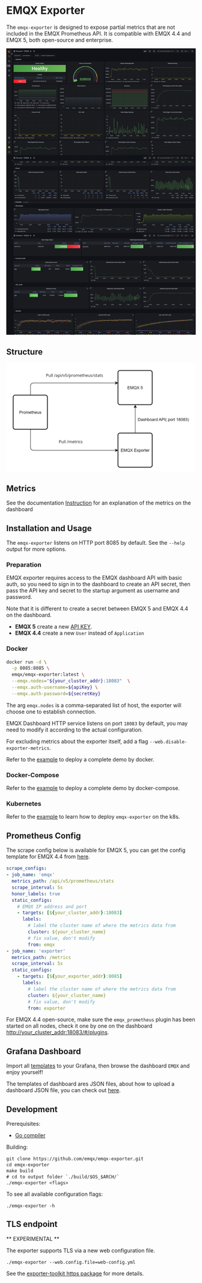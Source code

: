 # EMQX Exporter 
The `emqx-exporter` is designed to expose partial metrics that are not included in the EMQX Prometheus API. It is compatible with EMQX 4.4 and EMQX 5, both open-source and enterprise.

![Dashboard](./docs/_assets/EMQX-Dashboards.png)

## Structure
![Structure](./docs/_assets/structure.png)

## Metrics
See the documentation [Instruction](config/grafana-template/README.md) for an explanation of the metrics on the dashboard

## Installation and Usage
The `emqx-exporter` listens on HTTP port 8085 by default. See the `--help` output for more options.

### Preparation
EMQX exporter requires access to the EMQX dashboard API with basic auth, so you need to sign in to the dashboard to create an API secret,
then pass the API key and secret to the startup argument as username and password.

Note that it is different to create a secret between EMQX 5 and EMQX 4.4 on the dashboard.

* **EMQX 5** create a new [API KEY](https://www.emqx.io/docs/en/v5.0/dashboard/system.html#api-keys).
* **EMQX 4.4** create a new `User` instead of `Application`

### Docker

```bash
docker run -d \
  -p 8085:8085 \
  emqx/emqx-exporter:latest \
  --emqx.nodes="${your_cluster_addr}:18083"  \
  --emqx.auth-username=${apiKey} \
  --emqx.auth-password=${secretKey}
```

The arg `emqx.nodes` is a comma-separated list of host, the exporter will choose one to establish connection.  

EMQX Dashboard HTTP service listens on port `18083` by default, you may need to modify it according to the actual configuration.

For excluding metrics about the exporter itself, add a flag `--web.disable-exporter-metrics`.

Refer to the [example](examples/docker) to deploy a complete demo by docker.

### Docker-Compose

Refer to the [example](examples/docker-compose) to deploy a complete demo by docker-compose.

### Kubernetes
Refer to the [example](examples/k8s/README.md) to learn how to deploy `emqx-exporter` on the k8s.

## Prometheus Config

The scrape config below is available for EMQX 5, you can get the config template for EMQX 4.4 from [here](examples/docker/prometheus-emqx4.yaml).

```yaml
scrape_configs:
- job_name: 'emqx'
  metrics_path: /api/v5/prometheus/stats
  scrape_interval: 5s
  honor_labels: true
  static_configs:
    # EMQX IP address and port
    - targets: [${your_cluster_addr}:18083]
      labels:
        # label the cluster name of where the metrics data from
        cluster: ${your_cluster_name}
        # fix value, don't modify
        from: emqx
- job_name: 'exporter'
  metrics_path: /metrics
  scrape_interval: 5s
  static_configs:
    - targets: [${your_exporter_addr}:8085]
      labels:
        # label the cluster name of where the metrics data from
        cluster: ${your_cluster_name}
        # fix value, don't modify
        from: exporter
```

For EMQX 4.4 open-source, make sure the `emqx_prometheus` plugin has been started on all nodes, check it one by one on the dashboard <http://your_cluster_addr:18083/#/plugins>.

## Grafana Dashboard
Import all [templates](./config/grafana-template) to your Grafana, then browse the dashboard `EMQX` and enjoy yourself!

The templates of dashboard ares JSON files, about how to upload a dashboard JSON file, you can check out [here](https://grafana.com/docs/grafana/latest/dashboards/manage-dashboards/#import-a-dashboard). 

## Development

Prerequisites:

* [Go compiler](https://golang.org/dl/)

Building:

    git clone https://github.com/emqx/emqx-exporter.git
    cd emqx-exporter
    make build
    # cd to output folder `./build/$OS_$ARCH/`
    ./emqx-exporter <flags>

To see all available configuration flags:

    ./emqx-exporter -h

## TLS endpoint

** EXPERIMENTAL **

The exporter supports TLS via a new web configuration file.

```console
./emqx-exporter --web.config.file=web-config.yml
```

See the [exporter-toolkit https package](https://github.com/prometheus/exporter-toolkit/blob/v0.1.0/https/README.md) for more details.
